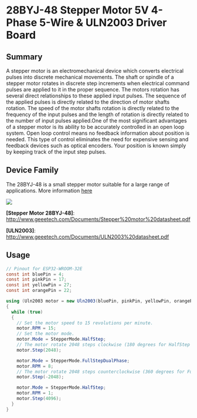 ﻿# 28BYJ-48 Stepper Motor 5V 4-Phase 5-Wire & ULN2003 Driver Board

## Summary
A stepper motor is an electromechanical device which converts electrical pulses into discrete mechanical movements. The shaft or spindle of a stepper motor rotates in discrete step increments when electrical command pulses are applied to it in the proper sequence. The motors rotation has several direct relationships to these applied input pulses. The sequence of the applied pulses is directly related to the direction of motor shafts rotation. The speed of the motor shafts rotation is directly related to the frequency of the input pulses and the length of rotation is directly related to the number of input pulses applied.One of the most significant advantages of a stepper motor is its ability to be accurately controlled in an open loop system. Open loop control means no feedback information about position is needed. This type of control eliminates the need for expensive sensing and feedback devices such as optical encoders. Your position is known simply by keeping track of the input step pulses.

## Device Family

The 28BYJ-48 is a small stepper motor suitable for a large range of applications. More information [here](https://components101.com/motors/28byj-48-stepper-motor)

![](Uln2003.png)

**[Stepper Motor 28BYJ-48]**: http://www.geeetech.com/Documents/Stepper%20motor%20datasheet.pdf

**[ULN2003]**: http://www.geeetech.com/Documents/ULN2003%20datasheet.pdf

## Usage
```C#
// Pinout for ESP32-WROOM-32E
const int bluePin = 4;
const int pinkPin = 17;
const int yellowPin = 27;
const int orangePin = 22;

using (Uln2003 motor = new Uln2003(bluePin, pinkPin, yellowPin, orangePin))
{
  while (true)
  {
    // Set the motor speed to 15 revolutions per minute.
    motor.RPM = 15;
    // Set the motor mode.  
    motor.Mode = StepperMode.HalfStep;
    // The motor rotate 2048 steps clockwise (180 degrees for HalfStep mode).
    motor.Step(2048);

    motor.Mode = StepperMode.FullStepDualPhase;
    motor.RPM = 8;
    // The motor rotate 2048 steps counterclockwise (360 degrees for FullStepDualPhase mode).
    motor.Step(-2048);

    motor.Mode = StepperMode.HalfStep;
    motor.RPM = 1;
    motor.Step(4096);
  }
}
```
